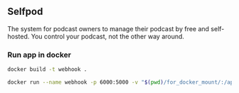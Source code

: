 ## Selfpod

The system for podcast owners to manage their podcast by free and self-hosted.
You control your podcast, not the other way around.

### Run app in docker

```bash
docker build -t webhook .
```

```bash
docker run --name webhook -p 6000:5000 -v "$(pwd)/for_docker_mount/:/application/tmp_files/" --rm webhook
```